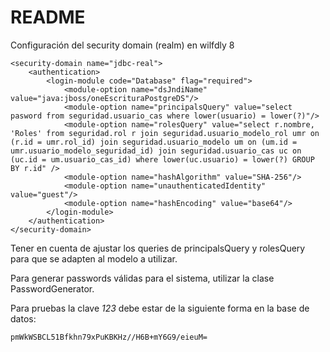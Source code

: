 README
======

Configuración del security domain (realm) en wilfdly 8 

    <security-domain name="jdbc-real">
        <authentication>
            <login-module code="Database" flag="required">
                <module-option name="dsJndiName" value="java:jboss/oneEscrituraPostgreDS"/>
                <module-option name="principalsQuery" value="select pasword from seguridad.usuario_cas where lower(usuario) = lower(?)"/>
                <module-option name="rolesQuery" value="select r.nombre, 'Roles' from seguridad.rol r join seguridad.usuario_modelo_rol umr on (r.id = umr.rol_id) join seguridad.usuario_modelo um on (um.id = umr.usuario_modelo_seguridad_id) join seguridad.usuario_cas uc on (uc.id = um.usuario_cas_id) where lower(uc.usuario) = lower(?) GROUP BY r.id" />
                <module-option name="hashAlgorithm" value="SHA-256"/>
                <module-option name="unauthenticatedIdentity" value="guest"/>
                <module-option name="hashEncoding" value="base64"/>
            </login-module>
        </authentication>
    </security-domain>

Tener en cuenta de ajustar los queries de principalsQuery y rolesQuery para que se adapten al modelo a utilizar.

Para generar passwords válidas para el sistema, utilizar la clase PasswordGenerator.

Para pruebas la clave *123* debe estar de la siguiente forma en la base de datos:

    pmWkWSBCL51Bfkhn79xPuKBKHz//H6B+mY6G9/eieuM=